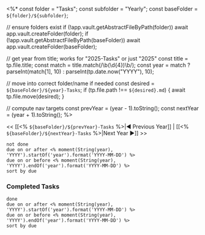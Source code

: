 <%*
const folder = "Tasks";
const subfolder = "Yearly";
const baseFolder = `${folder}/${subfolder}`;

// ensure folders exist
if (!app.vault.getAbstractFileByPath(folder)) await app.vault.createFolder(folder);
if (!app.vault.getAbstractFileByPath(baseFolder)) await app.vault.createFolder(baseFolder);

// get year from title; works for "2025-Tasks" or just "2025"
const title = tp.file.title;
const match = title.match(/\b(\d{4})\b/);
const year = match ? parseInt(match[1], 10) : parseInt(tp.date.now("YYYY"), 10);

// move into correct folder/name if needed
const desired = `${baseFolder}/${year}-Tasks`;
if (tp.file.path !== `${desired}.md`) {
  await tp.file.move(desired);
}

// compute nav targets
const prevYear = (year - 1).toString();
const nextYear = (year + 1).toString();
%>

<< [[<% `${baseFolder}/${prevYear}-Tasks` %>|◀ Previous Year]] | [[<% `${baseFolder}/${nextYear}-Tasks` %>|Next Year ▶]] >>

```tasks
not done
due on or after <% moment(String(year), 'YYYY').startOf('year').format('YYYY-MM-DD') %>
due on or before <% moment(String(year), 'YYYY').endOf('year').format('YYYY-MM-DD') %>
sort by due
```


### Completed Tasks

```tasks
done
due on or after <% moment(String(year), 'YYYY').startOf('year').format('YYYY-MM-DD') %>
due on or before <% moment(String(year), 'YYYY').endOf('year').format('YYYY-MM-DD') %>
sort by due
```